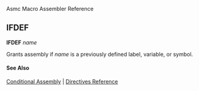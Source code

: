 Asmc Macro Assembler Reference

## IFDEF

**IFDEF** _name_

Grants assembly if _name_ is a previously defined label, variable, or symbol.

#### See Also

[Conditional Assembly](conditional-assembly.md) | [Directives Reference](readme.md)
